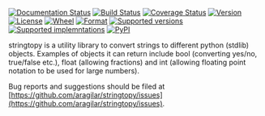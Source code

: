 [![Documentation Status](https://readthedocs.org/projects/stringtopy/badge/?version=latest)](http://stringtopy.readthedocs.org/en/latest/?badge=latest)
[![Build Status](https://travis-ci.org/aragilar/stringtopy.svg?branch=master)](https://travis-ci.org/aragilar/stringtopy)
[![Coverage Status](https://codecov.io/github/aragilar/stringtopy/coverage.svg?branch=master)](https://codecov.io/github/aragilar/stringtopy?branch=master)
[![Version](https://img.shields.io/pypi/v/stringtopy.svg)](https://pypi.python.org/pypi/stringtopy/)
[![License](https://img.shields.io/pypi/l/stringtopy.svg)](https://pypi.python.org/pypi/stringtopy/)
[![Wheel](https://img.shields.io/pypi/wheel/stringtopy.svg)](https://pypi.python.org/pypi/stringtopy/)
[![Format](https://img.shields.io/pypi/format/stringtopy.svg)](https://pypi.python.org/pypi/stringtopy/)
[![Supported versions](https://img.shields.io/pypi/pyversions/stringtopy.svg)](https://pypi.python.org/pypi/stringtopy/)
[![Supported implemntations](https://img.shields.io/pypi/implementation/stringtopy.svg)](https://pypi.python.org/pypi/stringtopy/)
[![PyPI](https://img.shields.io/pypi/status/stringtopy.svg)](https://pypi.python.org/pypi/stringtopy/)

stringtopy is a utility library to convert strings to different python (stdlib)
objects. Examples of objects it can return include bool (converting yes/no,
true/false etc.), float (allowing fractions) and int (allowing floating point
notation to be used for large numbers).

Bug reports and suggestions should be filed at
[https://github.com/aragilar/stringtopy/issues](https://github.com/aragilar/stringtopy/issues).
